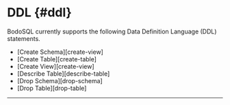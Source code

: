 DDL {#ddl}
========

BodoSQL currently supports the following Data Definition Language (DDL) statements.

- [Create Schema][create-view]
- [Create Table][create-table]
- [Create View][create-view]
- [Describe Table][describe-table]
- [Drop Schema][drop-schema]
- [Drop Table][drop-table]

--- 
